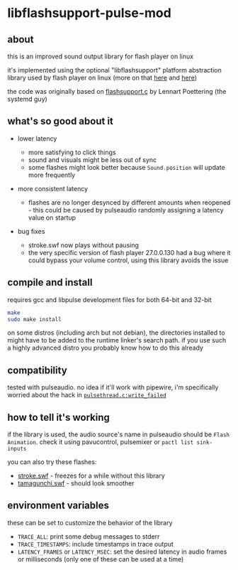 # libflashsupport-pulse-mod

## about

this is an improved sound output library for flash player on linux

it's implemented using the optional "libflashsupport" platform abstraction
library used by flash player on linux (more on that [here][h1] and [here][h2])

the code was originally based on [flashsupport.c](https://git.0pointer.net/libflashsupport.git/tree/flashsupport.c) by Lennart Poettering (the systemd guy)

[h1]: https://web.archive.org/web/20061106172854/http://www.kaourantin.net/2006/10/extending-reach-of-flash-player-on.html
[h2]: https://web.archive.org/web/20090130103906/http://labs.adobe.com/wiki/index.php/Flash_Player:Additional_Interface_Support_for_Linux

## what's so good about it

- lower latency
  - more satisfying to click things
  - sound and visuals might be less out of sync
  - some flashes might look better because `Sound.position` will update more
    frequently

- more consistent latency
  - flashes are no longer desynced by different amounts when reopened - this
    could be caused by pulseaudio randomly assigning a latency value on startup

- bug fixes
  - stroke.swf now plays without pausing
  - the very specific version of flash player 27.0.0.130 had a bug where it
    could bypass your volume control, using this library avoids the issue

## compile and install

requires gcc and libpulse development files for both 64-bit and 32-bit

```sh
make
sudo make install
```

on some distros (including arch but not debian), the directories installed to
might have to be added to the runtime linker's search path. if you use such a
highly advanced distro you probably know how to do this already

## compatibility

tested with pulseaudio. no idea if it'll work with pipewire, i'm specifically
worried about the hack in [`pulsethread.c:write_failed`](https://github.com/necroflasher/libflashsupport-pulse-mod/blob/e762250f69c7d02bc2b454cbcdb8f51cc6e2782b/src/pulsethread.c#L119)

## how to tell it's working

if the library is used, the audio source's name in pulseaudio should be
`Flash Animation`. check it using pavucontrol, pulsemixer or
`pactl list sink-inputs`

you can also try these flashes:

- [stroke.swf] - freezes for a while without this library
- [tamagunchi.swf] - should look smoother

[stroke.swf]: https://archive.4plebs.org/f/search/image/Wgh0IxMQJ8naKedINOwb1A/
[tamagunchi.swf]: https://archive.4plebs.org/f/search/image/wsgE9Wl_oCfuQuW0_Vu3iQ/

## environment variables

these can be set to customize the behavior of the library

- `TRACE_ALL`: print some debug messages to stderr
- `TRACE_TIMESTAMPS`: include timestamps in trace output
- `LATENCY_FRAMES` or `LATENCY_MSEC`: set the desired latency in audio frames or
  milliseconds (only one of these can be used at a time)
